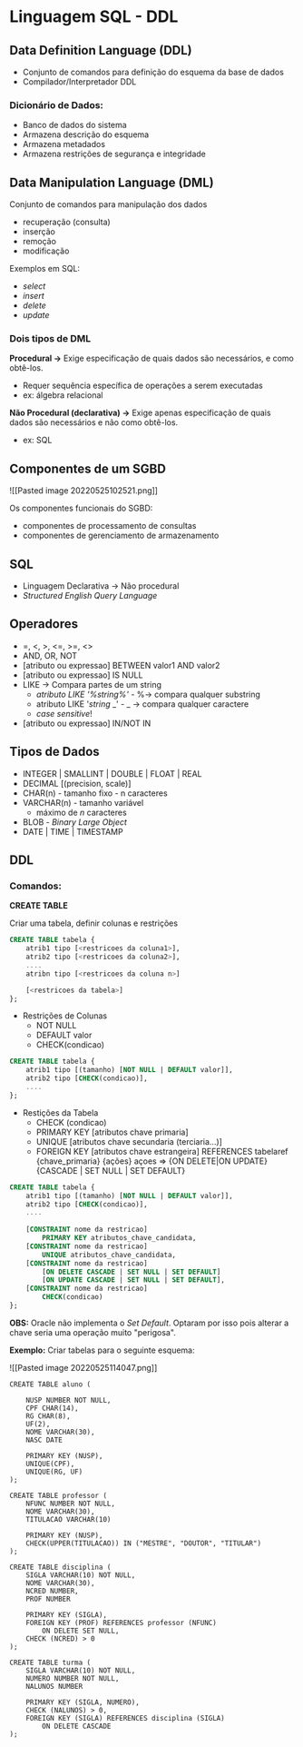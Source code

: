 # Linguagem SQL - DDL

## Data Definition Language (DDL)
- Conjunto de comandos para definição do esquema da base de dados
- Compilador/Interpretador DDL

### Dicionário de Dados:
- Banco de dados do sistema
- Armazena descrição do esquema
- Armazena metadados
- Armazena restrições de segurança e integridade

## Data Manipulation Language (DML)
Conjunto de comandos para manipulação dos dados
- recuperação (consulta)
- inserção
- remoção
- modificação

Exemplos em SQL:
- *select*
- *insert*
- *delete*
- *update*

### Dois tipos de DML
**Procedural ->** Exige especificação de quais dados são necessários, e como obtê-los.
- Requer sequência específica de operações a serem executadas
- ex: álgebra relacional

**Não Procedural (declarativa) ->** Exige apenas especificação de quais dados são necessários e não como obtê-los.
- ex: SQL

## Componentes de um SGBD
![[Pasted image 20220525102521.png]]

Os componentes funcionais do SGBD:
- componentes de processamento de consultas
- componentes de gerenciamento de armazenamento

## SQL
- Linguagem Declarativa -> Não procedural
- *Structured English Query Language*

## Operadores
- =, <, >, <=, >=, <>
- AND, OR, NOT
- [atributo ou expressao] BETWEEN valor1 AND valor2
- [atributo ou expressao] IS NULL
- LIKE -> Compara partes de um string
	- *atributo LIKE '%string%'* - %-> compara qualquer substring
	- atributo LIKE '_string_ _' - _ -> compara qualquer caractere
	- *case sensitive*!
- [atributo ou expressao] IN/NOT IN

## Tipos de Dados
- INTEGER | SMALLINT | DOUBLE | FLOAT | REAL
- DECIMAL [(precision, scale)]
- CHAR(n) - tamanho fixo - n caracteres
- VARCHAR(n) - tamanho variável
	- máximo de *n* caracteres
- BLOB - *Binary Large Object*
- DATE | TIME | TIMESTAMP

## DDL
### Comandos:

**CREATE TABLE**

Criar uma tabela, definir colunas e restrições

```sql
CREATE TABLE tabela {
	atrib1 tipo [<restricoes da coluna1>],
	atrib2 tipo [<restricoes da coluna2>],
	....
	atribn tipo [<restricoes da coluna n>]

	[<restricoes da tabela>]
};
```

- Restrições de Colunas
	- NOT NULL
	- DEFAULT valor
	- CHECK(condicao)
	
```sql
CREATE TABLE tabela {
	atrib1 tipo [(tamanho) [NOT NULL | DEFAULT valor]],
	atrib2 tipo [CHECK(condicao)],
	....
};
```

- Restições da Tabela
	- CHECK (condicao)
	- PRIMARY KEY [atributos chave primaria]
	- UNIQUE [atributos chave secundaria (terciaria...)]
	- FOREIGN KEY [atributos chave estrangeira]
			REFERENCES tabelaref {chave_primaria} {ações}
				açoes => {ON DELETE|ON UPDATE} {CASCADE | SET NULL | SET DEFAULT}

```sql
CREATE TABLE tabela {
	atrib1 tipo [(tamanho) [NOT NULL | DEFAULT valor]],
	atrib2 tipo [CHECK(condicao)],
	....
	
	[CONSTRAINT nome da restricao]
		PRIMARY KEY atributos_chave_candidata,
	[CONSTRAINT nome da restricao]
		UNIQUE atributos_chave_candidata,
	[CONSTRAINT nome da restricao]
		[ON DELETE CASCADE | SET NULL | SET DEFAULT]
		[ON UPDATE CASCADE | SET NULL | SET DEFAULT],
	[CONSTRAINT nome da restricao]
		CHECK(condicao)
};
```

**OBS:** Oracle não implementa o *Set Default*. Optaram por isso pois alterar a chave seria uma operação muito "perigosa".

**Exemplo:** Criar tabelas para o seguinte esquema:

![[Pasted image 20220525114047.png]]

```postgresql
CREATE TABLE aluno (

	NUSP NUMBER NOT NULL,
	CPF CHAR(14),
	RG CHAR(8),
	UF(2),
	NOME VARCHAR(30),
	NASC DATE

	PRIMARY KEY (NUSP),
	UNIQUE(CPF),
	UNIQUE(RG, UF)
);

CREATE TABLE professor (
	NFUNC NUMBER NOT NULL,
	NOME VARCHAR(30),
	TITULACAO VARCHAR(10)

	PRIMARY KEY (NUSP),
	CHECK(UPPER(TITULACAO)) IN ("MESTRE", "DOUTOR", "TITULAR")
);

CREATE TABLE disciplina (
	SIGLA VARCHAR(10) NOT NULL,
	NOME VARCHAR(30),
	NCRED NUMBER,
	PROF NUMBER

	PRIMARY KEY (SIGLA),
	FOREIGN KEY (PROF) REFERENCES professor (NFUNC)
		ON DELETE SET NULL,
	CHECK (NCRED) > 0
);

CREATE TABLE turma (
	SIGLA VARCHAR(10) NOT NULL,
	NUMERO NUMBER NOT NULL,
	NALUNOS NUMBER

	PRIMARY KEY (SIGLA, NUMERO),
	CHECK (NALUNOS) > 0,
	FOREIGN KEY (SIGLA) REFERENCES disciplina (SIGLA)
		ON DELETE CASCADE
);

```